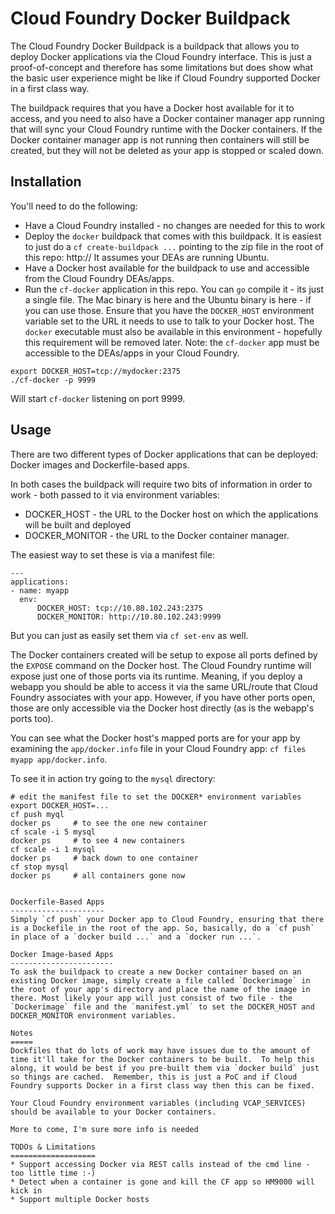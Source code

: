 Cloud Foundry Docker Buildpack
==============================

The Cloud Foundry Docker Buildpack is a buildpack that allows you to deploy Docker applications via the Cloud Foundry interface. This is just a proof-of-concept and therefore has some limitations but does show what the basic user experience might be like if Cloud Foundry supported Docker in a first class way.

The buildpack requires that you have a Docker host available for it to access, and you need to also have a Docker container manager app running that will sync your Cloud Foundry runtime with the Docker containers.  If the Docker container manager app is not running then containers will still be created, but they will not be deleted as your app is stopped or scaled down.

Installation
------------
You'll need to do the following:
* Have a Cloud Foundry installed - no changes are needed for this to work
* Deploy the `docker` buildpack that comes with this buildpack. It is easiest to just do a `cf create-buildpack ...` pointing to the zip file in the root of this repo:  http://    It assumes your DEAs are running Ubuntu.
* Have a Docker host available for the buildpack to use and accessible from the Cloud Foundry DEAs/apps.
* Run the `cf-docker` application in this repo.  You can `go` compile it - its just a single file. The Mac binary is here and the Ubuntu binary is here - if you can use those.  Ensure that you have the `DOCKER_HOST` environment variable set to the URL it needs to use to talk to your Docker host. The `docker` executable must also be available in this environment - hopefully this requirement will be removed later. Note: the `cf-docker` app must be accessible to the DEAs/apps in your Cloud Foundry.
```
export DOCKER_HOST=tcp://mydocker:2375
./cf-docker -p 9999
````
Will start `cf-docker` listening on port 9999.

Usage
-----
There are two different types of Docker applications that can be deployed: Docker images and Dockerfile-based apps.

In both cases the buildpack will require two bits of information in order to work - both passed to it via environment variables:
* DOCKER_HOST - the URL to the Docker host on which the applications will be built and deployed
* DOCKER_MONITOR - the URL to the Docker container manager.

The easiest way to set these is via a manifest file:
```
---
applications:
- name: myapp
  env:
      DOCKER_HOST: tcp://10.80.102.243:2375
      DOCKER_MONITOR: http://10.80.102.243:9999
```
But you can just as easily set them via `cf set-env` as well.

The Docker containers created will be setup to expose all ports defined by the `EXPOSE` command on the Docker host.  The Cloud Foundry runtime will expose just one of those ports via its runtime.  Meaning, if you deploy a webapp you should be able to access it via the same URL/route that Cloud Foundry associates with your app.  However, if you have other ports open, those are only accessible via the Docker host directly (as is the webapp's ports too).

You can see what the Docker host's mapped ports are for your app by examining the `app/docker.info` file in your Cloud Foundry app:  `cf files myapp app/docker.info`.

To see it in action try going to the `mysql` directory:
```
# edit the manifest file to set the DOCKER* environment variables
export DOCKER_HOST=...
cf push myql
docker ps     # to see the one new container
cf scale -i 5 mysql
docker ps     # to see 4 new containers
cf scale -i 1 mysql
docker ps     # back down to one container
cf stop mysql
docker ps     # all containers gone now


Dockerfile-Based Apps
---------------------
Simply `cf push` your Docker app to Cloud Foundry, ensuring that there is a Dockefile in the root of the app. So, basically, do a `cf push` in place of a `docker build ...` and a `docker run ...`.

Docker Image-based Apps
-----------------------
To ask the buildpack to create a new Docker container based on an existing Docker image, simply create a file called `Dockerimage` in the root of your app's directory and place the name of the image in there. Most likely your app will just consist of two file - the `Dockerimage` file and the `manifest.yml` to set the DOCKER_HOST and DOCKER_MONITOR environment variables.

Notes
=====
Dockfiles that do lots of work may have issues due to the amount of time it'll take for the Docker containers to be built.  To help this along, it would be best if you pre-built them via `docker build` just so things are cached.  Remember, this is just a PoC and if Cloud Foundry supports Docker in a first class way then this can be fixed.

Your Cloud Foundry environment variables (including VCAP_SERVICES) should be available to your Docker containers.

More to come, I'm sure more info is needed

TODOs & Limitations
===================
* Support accessing Docker via REST calls instead of the cmd line - too little time :-)
* Detect when a container is gone and kill the CF app so HM9000 will kick in
* Support multiple Docker hosts 
